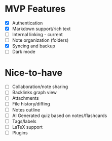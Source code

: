 # MVP Features
- [x] Authentication
- [x] Markdown support/rich text
- [ ] Internal linking - current
- [ ] Note organization (folders)
- [x] Syncing and backup
- [ ] Dark mode

# Nice-to-have
- [ ] Collaboration/note sharing
- [ ] Backlinks graph view
- [ ] Attachments
- [ ] File history/diffing
- [ ] Notes outline
- [ ] AI Generated quiz based on notes/flashcards
- [ ] Tags/labels
- [ ] LaTeX support
- [ ] Plugins
